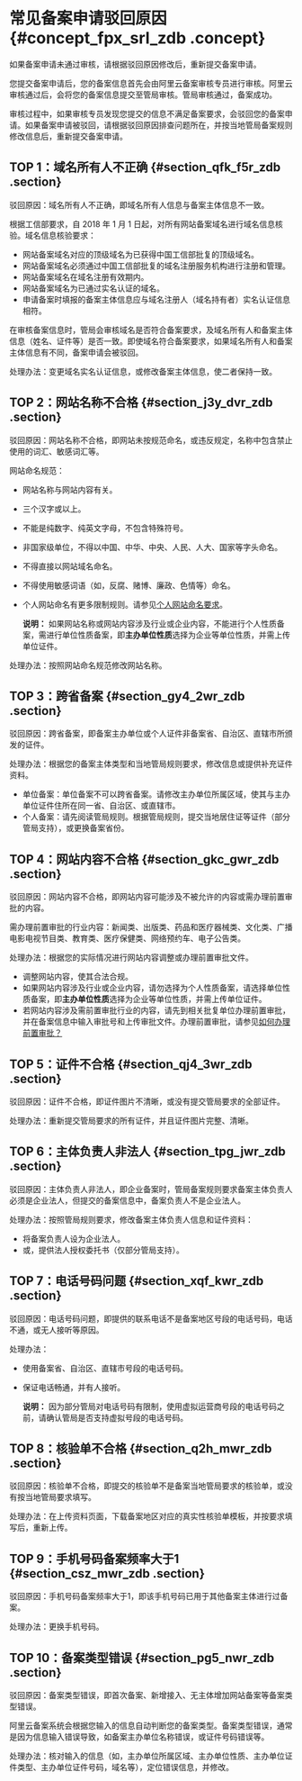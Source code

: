 # 常见备案申请驳回原因 {#concept_fpx_srl_zdb .concept}

如果备案申请未通过审核，请根据驳回原因修改后，重新提交备案申请。

您提交备案申请后，您的备案信息首先会由阿里云备案审核专员进行审核。阿里云审核通过后，会将您的备案信息提交至管局审核。管局审核通过，备案成功。

审核过程中，如果审核专员发现您提交的信息不满足备案要求，会驳回您的备案申请。如果备案申请被驳回，请根据驳回原因排查问题所在，并按当地管局备案规则修改信息后，重新提交备案申请。

## TOP 1：域名所有人不正确 {#section_qfk_f5r_zdb .section}

驳回原因：域名所有人不正确，即域名所有人信息与备案主体信息不一致。

根据工信部要求，自 2018 年 1 月 1 日起，对所有网站备案域名进行域名信息核验。域名信息核验要求：

-   网站备案域名对应的顶级域名为已获得中国工信部批复的顶级域名。
-   网站备案域名必须通过中国工信部批复的域名注册服务机构进行注册和管理。
-   网站备案域名在域名注册有效期内。
-   网站备案域名为已通过实名认证的域名。
-   申请备案时填报的备案主体信息应与域名注册人（域名持有者）实名认证信息相符。

在审核备案信息时，管局会审核域名是否符合备案要求，及域名所有人和备案主体信息（姓名、证件等）是否一致。即使域名符合备案要求，如果域名所有人和备案主体信息有不同，备案申请会被驳回。

处理办法：变更域名实名认证信息，或修改备案主体信息，使二者保持一致。

## TOP 2：网站名称不合格 {#section_j3y_dvr_zdb .section}

驳回原因：网站名称不合格，即网站未按规范命名，或违反规定，名称中包含禁止使用的词汇、敏感词汇等。

网站命名规范：

-   网站名称与网站内容有关。
-   三个汉字或以上。
-   不能是纯数字、纯英文字母，不包含特殊符号。
-   非国家级单位，不得以中国、中华、中央、人民、人大、国家等字头命名。
-   不得直接以网站域名命名。
-   不得使用敏感词语（如，反腐、赌博、廉政、色情等）命名。
-   个人网站命名有更多限制规则。请参见[个人网站命名要求](intl.zh-CN/常见问题/填写主体信息和网站信息.md#section_rdk_mvr_zdb)。

    **说明：** 如果网站名称或网站内容涉及行业或企业内容，不能进行个人性质备案，需进行单位性质备案，即**主办单位性质**选择为企业等单位性质，并需上传单位证件。


处理办法：按照网站命名规范修改网站名称。

## TOP 3：跨省备案 {#section_gy4_2wr_zdb .section}

驳回原因：跨省备案，即备案主办单位或个人证件非备案省、自治区、直辖市所颁发的证件。

处理办法：根据您的备案主体类型和当地管局规则要求，修改信息或提供补充证件资料。

-   单位备案：单位备案不可以跨省备案。请修改主办单位所属区域，使其与主办单位证件住所在同一省、自治区、或直辖市。
-   个人备案：请先阅读管局规则。根据管局规则，提交当地居住证等证件（部分管局支持），或更换备案省份。

## TOP 4：网站内容不合格 {#section_gkc_gwr_zdb .section}

驳回原因：网站内容不合格，即网站内容可能涉及不被允许的内容或需办理前置审批的内容。

需办理前置审批的行业内容：新闻类、出版类、药品和医疗器械类、文化类、广播电影电视节目类、教育类、医疗保健类、网络预约车、电子公告类。

处理办法：根据您的实际情况进行网站内容调整或办理前置审批文件。

-   调整网站内容，使其合法合规。
-   如果网站内容涉及行业或企业内容，请勿选择为个人性质备案，请选择单位性质备案，即**主办单位性质**选择为企业等单位性质，并需上传单位证件。
-   若网站内容涉及需前置审批行业的内容，请先到相关批复单位办理前置审批，并在备案信息中输入审批号和上传审批文件。办理前置审批，请参见[如何办理前置审批？](intl.zh-CN/常见问题/填写主体信息和网站信息.md#section_vxd_kvr_zdb)

## TOP 5：证件不合格 {#section_qj4_3wr_zdb .section}

驳回原因：证件不合格，即证件图片不清晰，或没有提交管局要求的全部证件。

处理办法：重新提交管局要求的所有证件，并且证件图片完整、清晰。

## TOP 6：主体负责人非法人 {#section_tpg_jwr_zdb .section}

驳回原因：主体负责人非法人，即企业备案时，管局备案规则要求备案主体负责人必须是企业法人，但提交的备案信息中，备案负责人不是企业法人。

处理办法：按照管局规则要求，修改备案主体负责人信息和证件资料：

-   将备案负责人设为企业法人。
-   或，提供法人授权委托书（仅部分管局支持）。

## TOP 7：电话号码问题 {#section_xqf_kwr_zdb .section}

驳回原因：电话号码问题，即提供的联系电话不是备案地区号段的电话号码，电话不通，或无人接听等原因。

处理办法：

-   使用备案省、自治区、直辖市号段的电话号码。
-   保证电话畅通，并有人接听。

    **说明：** 因为部分管局对电话号码有限制，使用虚拟运营商号段的电话号码之前，请确认管局是否支持虚拟号段的电话号码。


## TOP 8：核验单不合格 {#section_q2h_mwr_zdb .section}

驳回原因：核验单不合格，即提交的核验单不是备案当地管局要求的核验单，或没有按当地管局要求填写。

处理办法：在上传资料页面，下载备案地区对应的真实性核验单模板，并按要求填写后，重新上传。

## TOP 9：手机号码备案频率大于1 {#section_csz_mwr_zdb .section}

驳回原因：手机号码备案频率大于1，即该手机号码已用于其他备案主体进行过备案。

处理办法：更换手机号码。

## TOP 10：备案类型错误 {#section_pg5_nwr_zdb .section}

驳回原因：备案类型错误，即首次备案、新增接入、无主体增加网站备案等备案类型错误。

阿里云备案系统会根据您输入的信息自动判断您的备案类型。备案类型错误，通常是因为信息输入错误导致，如备案主办单位名称错误，或证件号码错误等。

处理办法：核对输入的信息（如，主办单位所属区域、主办单位性质、主办单位证件类型、主办单位证件号码，域名等），定位错误信息，并修改。

